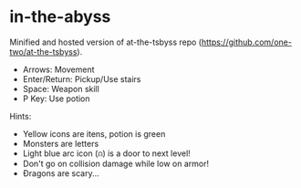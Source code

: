 # in-the-abyss

Minified and hosted version of at-the-tsbyss repo (https://github.com/one-two/at-the-tsbyss).

- Arrows: Movement
- Enter/Return: Pickup/Use stairs
- Space: Weapon skill
- P Key: Use potion

Hints:
- Yellow icons are itens, potion is green
- Monsters are letters
- Light blue arc icon (⍝) is a door to next level!
- Don't go on collision damage while low on armor!
- Đragons are scary...
